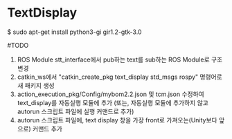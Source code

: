 # TextDisplay

$ sudo apt-get install python3-gi gir1.2-gtk-3.0

#TODO
1. ROS Module stt_interface에서 pub하는 text를 sub하는 ROS Module로 구조 변경
2. catkin_ws에서 "catkin_create_pkg text_display std_msgs rospy" 명령어로 새 패키지 생성
3. action_execution_pkg/Config/mybom2.2.json 및 tcm.json 수정하여 text_display를 자동실행 모듈에 추가
(또는, 자동실행 모듈에 추가하지 않고 autorun 스크립트 파일에 실행 커맨드로 추가)
4. autorun 스크립트 파일에, text display 창을 가장 front로 가져오는(Unity보다 앞으로) 커맨드 추가
